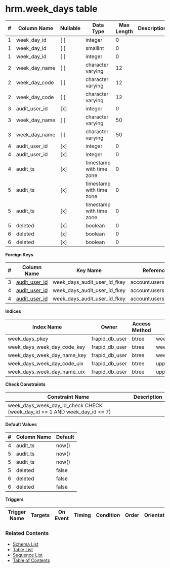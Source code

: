 # hrm.week_days table



| # | Column Name | Nullable | Data Type | Max Length | Description |
| --- | --- | --- | --- | --- | --- |
| 1 | week_day_id | [ ] | integer | 0 |  |
| 1 | week_day_id | [ ] | smallint | 0 |  |
| 1 | week_day_id | [ ] | integer | 0 |  |
| 2 | week_day_name | [ ] | character varying | 12 |  |
| 2 | week_day_code | [ ] | character varying | 12 |  |
| 2 | week_day_code | [ ] | character varying | 12 |  |
| 3 | audit_user_id | [x] | integer | 0 |  |
| 3 | week_day_name | [ ] | character varying | 50 |  |
| 3 | week_day_name | [ ] | character varying | 50 |  |
| 4 | audit_user_id | [x] | integer | 0 |  |
| 4 | audit_user_id | [x] | integer | 0 |  |
| 4 | audit_ts | [x] | timestamp with time zone | 0 |  |
| 5 | audit_ts | [x] | timestamp with time zone | 0 |  |
| 5 | audit_ts | [x] | timestamp with time zone | 0 |  |
| 5 | deleted | [x] | boolean | 0 |  |
| 6 | deleted | [x] | boolean | 0 |  |
| 6 | deleted | [x] | boolean | 0 |  |



**Foreign Keys**

| # | Column Name | Key Name | References |
| --- | --- | --- | --- |
| 3 | [audit_user_id](../account/users.md) | week_days_audit_user_id_fkey | account.users.user_id |
| 4 | [audit_user_id](../account/users.md) | week_days_audit_user_id_fkey | account.users.user_id |
| 4 | [audit_user_id](../account/users.md) | week_days_audit_user_id_fkey | account.users.user_id |



**Indices**

| Index Name | Owner | Access Method | Definition | Description |
| --- | --- | --- | --- | --- |
| week_days_pkey | frapid_db_user | btree | week_day_id |  |
| week_days_week_day_code_key | frapid_db_user | btree | week_day_code |  |
| week_days_week_day_name_key | frapid_db_user | btree | week_day_name |  |
| week_days_week_day_code_uix | frapid_db_user | btree | upper(week_day_code::text) |  |
| week_days_week_day_name_uix | frapid_db_user | btree | upper(week_day_name::text) |  |



**Check Constraints**

| Constraint Name | Description |
| --- | --- |
| week_days_week_day_id_check CHECK (week_day_id >= 1 AND week_day_id <= 7) |  |



**Default Values**

| # | Column Name | Default |
| --- | --- | --- |
| 4 | audit_ts | now() |
| 5 | audit_ts | now() |
| 5 | audit_ts | now() |
| 5 | deleted | false |
| 6 | deleted | false |
| 6 | deleted | false |


**Triggers**

| Trigger Name | Targets | On Event | Timing | Condition | Order | Orientation | Description |
| --- | --- | --- | --- | --- | --- | --- | --- |


### Related Contents
* [Schema List](../../schemas.md)
* [Table List](../../tables.md)
* [Sequence List](../../sequences.md)
* [Table of Contents](../../README.md)
